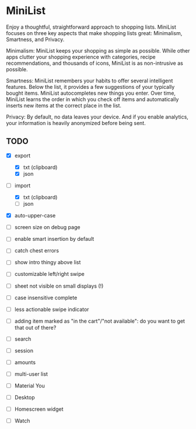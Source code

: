 # MiniList

Enjoy a thoughtful, straightforward approach to shopping lists. MiniList focuses on three key aspects that make shopping lists great: Minimalism, Smartness, and Privacy.

Minimalism: MiniList keeps your shopping as simple as possible. While other apps clutter your shopping experience with categories, recipe recommendations, and thousands of icons, MiniList is as non-intrusive as possible.

Smartness: MiniList remembers your habits to offer several intelligent features. Below the list, it provides a few suggestions of your typically bought items. MiniList autocompletes new things you enter. Over time, MiniList learns the order in which you check off items and automatically inserts new items at the correct place in the list.

Privacy: By default, no data leaves your device. And if you enable analytics, your information is heavily anonymized before being sent.

## TODO

* [x] export
  * [x] txt (clipboard)
  * [x] json
* [ ] import
  * [x] txt (clipboard)
  * [ ] json
* [x] auto-upper-case
* [ ] screen size on debug page
* [ ] enable smart insertion by default

* [ ] catch chest errors
* [ ] show intro thingy above list
* [ ] customizable left/right swipe
* [ ] sheet not visible on small displays (!)
* [ ] case insensitive complete
* [ ] less actionable swipe indicator
* [ ] adding item marked as "in the cart"/"not available": do you want to get that out of there?

* [ ] search
* [ ] session
* [ ] amounts
* [ ] multi-user list
* [ ] Material You
* [ ] Desktop
* [ ] Homescreen widget
* [ ] Watch
